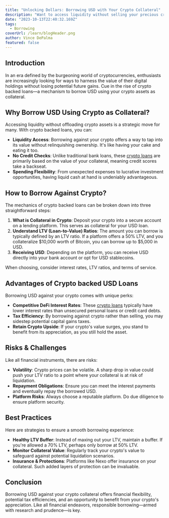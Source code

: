 ```yaml
---
title: "Unlocking Dollars: Borrowing USD with Your Crypto Collateral"
description: "Want to access liquidity without selling your precious crypto assets? Dive into this guide to understand how to borrow against crypto."
date: "2023-10-13T22:40:32.169Z"
tags:
  - Borrowing
coverUrl: /learn/blogHeader.png
author: Vince DePalma
featured: false
---
```


## Introduction

In an era defined by the burgeoning world of cryptocurrencies, enthusiasts are increasingly looking for ways to harness the value of their digital holdings without losing potential future gains. Cue in the rise of crypto backed loans—a mechanism to borrow USD using your crypto assets as collateral.

## Why Borrow USD Using Crypto as Collateral?

Accessing liquidity without offloading crypto assets is a strategic move for many. With crypto backed loans, you can:

- **Liquidity Access**: Borrowing against your crypto offers a way to tap into its value without relinquishing ownership. It's like having your cake and eating it too.
- **No Credit Checks**: Unlike traditional bank loans, these [crypto loans](https://rocko.co) are primarily based on the value of your collateral, meaning credit scores take a backseat.
- **Spending Flexibility**: From unexpected expenses to lucrative investment opportunities, having liquid cash at hand is undeniably advantageous.

## How to Borrow Against Crypto?

The mechanics of crypto backed loans can be broken down into three straightforward steps:

1. **What is Collateral in Crypto**: Deposit your crypto into a secure account on a lending platform. This serves as collateral for your USD loan.
2. **Understand LTV (Loan-to-Value) Ratios**: The amount you can borrow is typically defined by an LTV ratio. If a platform offers a 50% LTV, and you collateralize $10,000 worth of Bitcoin, you can borrow up to $5,000 in USD.
3. **Receiving USD**: Depending on the platform, you can receive USD directly into your bank account or opt for USD stablecoins.

When choosing, consider interest rates, LTV ratios, and terms of service.

## Advantages of Crypto backed USD Loans

Borrowing USD against your crypto comes with unique perks:

- **Competitive DeFi Interest Rates**: These [crypto loans](https://rocko.co) typically have lower interest rates than unsecured personal loans or credit card debts.
- **Tax Efficiency**: By borrowing against crypto rather than selling, you may sidestep potential capital gains taxes.
- **Retain Crypto Upside**: If your crypto's value surges, you stand to benefit from its appreciation, as you still hold the asset.

## Risks & Challenges

Like all financial instruments, there are risks:

- **Volatility**: Crypto prices can be volatile. A sharp drop in value could push your LTV ratio to a point where your collateral is at risk of liquidation.
- **Repayment Obligations**: Ensure you can meet the interest payments and eventually repay the borrowed USD.
- **Platform Risks**: Always choose a reputable platform. Do due diligence to ensure platform security.

## Best Practices

Here are strategies to ensure a smooth borrowing experience:

- **Healthy LTV Buffer**: Instead of maxing out your LTV, maintain a buffer. If you're allowed a 70% LTV, perhaps only borrow at 50% LTV.
- **Monitor Collateral Value**: Regularly track your crypto's value to safeguard against potential liquidation scenarios.
- **Insurance & Protections**: Platforms like Nexo offer insurance on your collateral. Such added layers of protection can be invaluable.

## Conclusion

Borrowing USD against your crypto collateral offers financial flexibility, potential tax efficiencies, and an opportunity to benefit from your crypto's appreciation. Like all financial endeavors, responsible borrowing—armed with research and prudence—is key.
